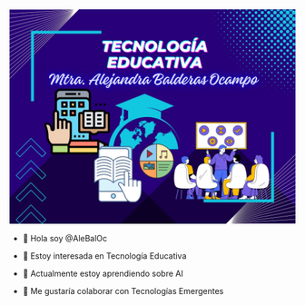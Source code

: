 <img src="Portada GitHub.jpg">

- 👋 Hola soy @AleBalOc

- 👀 Estoy interesada en Tecnología Educativa
  
- 🌱 Actualmente estoy aprendiendo sobre AI

- 💞️ Me gustaría colaborar con Tecnologías Emergentes

<!---
AleBalOc/AleBalOc is a ✨ special ✨ repository because its `README.md` (this file) appears on your GitHub profile.
You can click the Preview link to take a look at your changes.
--->
